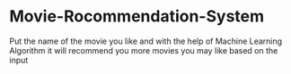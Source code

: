 # Movie-Rocommendation-System
Put the name of the movie you like and with the help of Machine Learning Algorithm it will recommend you more movies you may like based on the input
